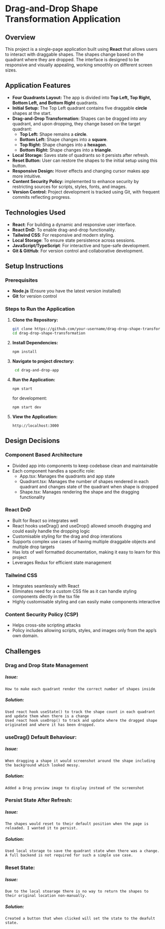 # Drag-and-Drop Shape Transformation Application

## Overview
This project is a single-page application built using **React** that allows users to interact with draggable shapes. The shapes change based on the quadrant where they are dropped. The interface is designed to be responsive and visually appealing, working smoothly on different screen sizes.

## Application Features
- **Four Quadrants Layout:** The app is divided into **Top Left, Top Right, Bottom Left, and Bottom Right** quadrants.
- **Initial Setup:** The Top Left quadrant contains five draggable **circle** shapes at the start.
- **Drag-and-Drop Transformation:** Shapes can be dragged into any quadrant, and upon dropping, they change based on the target quadrant:
  - **Top Left:** Shape remains a **circle**.
  - **Bottom Left:** Shape changes into a **square**.
  - **Top Right:** Shape changes into a **hexagon**.
  - **Bottom Right:** Shape changes into a **triangle**.
- **Local Storage:** Saves state of quadrants so it persists after refresh.
- **Reset Button:** User can restore the shapes to the initial setup using this button.
- **Responsive Design:** Hover effects and changing cursor makes app more intuitive.
- **Content Security Policy:** implemented to enhance security by restricting sources for scripts, styles, fonts, and images.
- **Version Control:** Project development is tracked using Git, with frequent commits reflecting progress.

## Technologies Used
- **React**: For building a dynamic and responsive user interface.
- **React DnD**: To enable drag-and-drop functionality.
- **Tailwind CSS**: For responsive and modern styling.
- **Local Storage**: To ensure state persistence across sessions.
- **JavaScript/TypeScript**: For interactive and type-safe development.
- **Git & GitHub**: For version control and collaborative development.

## Setup Instructions

### Prerequisites
- **Node.js** (Ensure you have the latest version installed)
- **Git** for version control

### Steps to Run the Application
1. **Clone the Repository:**
   ```bash
   git clone https://github.com/your-username/drag-drop-shape-transformation.git
   cd drag-drop-shape-transformation
   ```
2. **Install Dependencies:**
   ```bash
   npm install
   ```
3. **Navigate to project directory:**
   ```bash
    cd drag-and-drop-app
   ```
4. **Run the Application:**
   ```bash
   npm start
   ```
   for development:
   ```bash
   npm start dev
   ```
6. **View the Application:**
   ```
   http://localhost:3000
   ```

## Design Decisions
### Component Based Architecture
  - Divided app into components to keep codebase clean and maintainable
  - Each component handles a specific role:
      - App.tsx: Manages the quadrants and app state
      - Quadrant.tsx: Manages the number of shapes rendered in each quadrant and changes state of the quadrant when shape is dropped
      - Shape.tsx: Manages rendering the shape and the dragging functionality
        
### React DnD
  - Built for React so integrates well
  - React hooks useDrag() and useDrop() allowed smooth dragging and could easily handle the dropping logic
  - Customisable styling for the drag and drop interations
  - Supports complex use cases of having multiple draggable objects and multiple drop targets
  - Has lots of well formatted documentation, making it easy to learn for this project
  - Leverages Redux for efficient state management

### Tailwind CSS
  - Integrates seamlessly with React
  - Eliminates need for a custom CSS file as it can handle styling components diectly in the tsx file
  - Highly customisable styling and can easily make components interactive

### Content Security Policy (CSP)
  - Helps cross-site scripting attacks
  - Policy includes allowing scripts, styles, and images only from the app’s own domain.

## Challenges
### Drag and Drop State Management
  ##### Issue:
    How to make each quadrant render the correct number of shapes inside
  ##### Solution:
    Used react hook useState() to track the shape count in each quadrant and update them when there is a change
    Used react hook useDrop() to track and update where the dragged shape originated and where it has been dropped.

### useDrag() Default Behaviour:
  ##### Issue:
    When dragging a shape it would screenshot around the shape including the background which looked messy.
  ##### Solution:
    Added a Drag preview image to display instead of the screenshot

### Persist State After Refresh:
  ##### Issue:
    The shapes would reset to their default position when the page is reloaded. I wanted it to persist.
  ##### Solution:
    Used local storage to save the quadrant state when there was a change. A full backend is not required for such a simple use case.

### Reset State:
  ##### Issue:
    Due to the local stoarage there is no way to return the shapes to their original location non-manually.
  ##### Solution:
    Created a button that when clicked will set the state to the deafult state.
